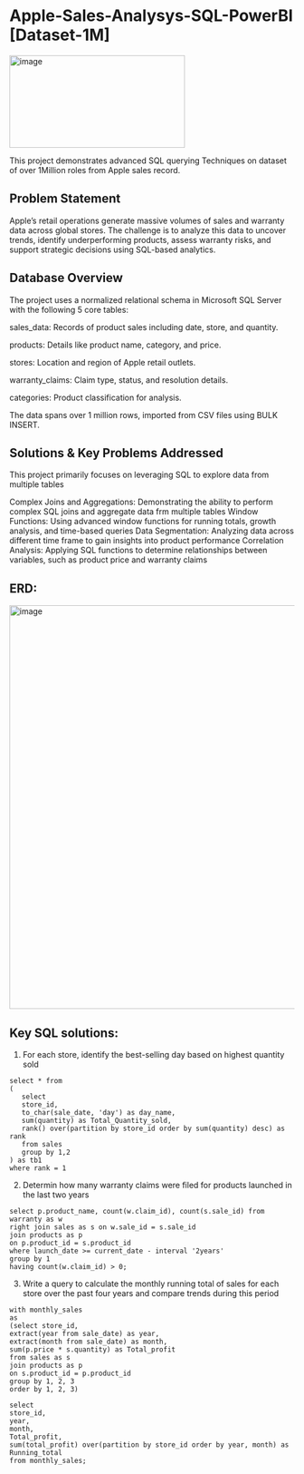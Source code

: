 # Apple-Sales-Analysys-SQL-PowerBI [Dataset-1M]

<img width="310" height="163" alt="image" src="https://github.com/user-attachments/assets/507f2391-d355-46cf-9eca-491d168c2ca4" />


This project demonstrates advanced SQL querying Techniques on dataset of over 1Million roles from Apple sales record. 

## Problem Statement
Apple’s retail operations generate massive volumes of sales and warranty data across global stores. 
The challenge is to analyze this data to uncover trends, identify underperforming products, assess warranty risks, and support strategic decisions using SQL-based analytics.

## Database Overview
The project uses a normalized relational schema in Microsoft SQL Server with the following 5 core tables:

sales_data: Records of product sales including date, store, and quantity.

products: Details like product name, category, and price.

stores: Location and region of Apple retail outlets.

warranty_claims: Claim type, status, and resolution details.

categories: Product classification for analysis.

The data spans over 1 million rows, imported from CSV files using BULK INSERT.

## Solutions & Key Problems Addressed
This project primarily focuses on leveraging SQL to explore data from multiple tables

Complex Joins and Aggregations: Demonstrating the ability to perform complex SQL joins and aggregate data frm multiple tables
Window Functions: Using advanced window functions for running totals, growth analysis, and time-based queries
Data Segmentation: Analyzing data across different time frame to gain insights into product performance
Correlation Analysis: Applying SQL functions to determine relationships between variables, such as product price and warranty claims

## ERD: 
<img width="1319" height="712" alt="image" src="https://github.com/user-attachments/assets/992cf5b2-63d4-4917-819d-63d6165d17d4" />

## Key SQL solutions:

1) For each store, identify the best-selling day based on highest quantity sold
 ```
select * from
(
	select
    store_id,
    to_char(sale_date, 'day') as day_name,
    sum(quantity) as Total_Quantity_sold,
    rank() over(partition by store_id order by sum(quantity) desc) as rank
    from sales
    group by 1,2
) as tb1
where rank = 1

```
2) Determin how many warranty claims were filed for products launched in the last two years
```
select p.product_name, count(w.claim_id), count(s.sale_id) from
warranty as w
right join sales as s on w.sale_id = s.sale_id
join products as p
on p.product_id = s.product_id
where launch_date >= current_date - interval '2years'
group by 1
having count(w.claim_id) > 0;

```
3) Write a query to calculate the monthly running total of sales for each store over the past four years and compare trends during this period
```
with monthly_sales
as
(select store_id,
extract(year from sale_date) as year,
extract(month from sale_date) as month,
sum(p.price * s.quantity) as Total_profit
from sales as s
join products as p
on s.product_id = p.product_id
group by 1, 2, 3
order by 1, 2, 3)

select
store_id, 
year, 
month, 
Total_profit, 
sum(total_profit) over(partition by store_id order by year, month) as Running_total
from monthly_sales;
```
